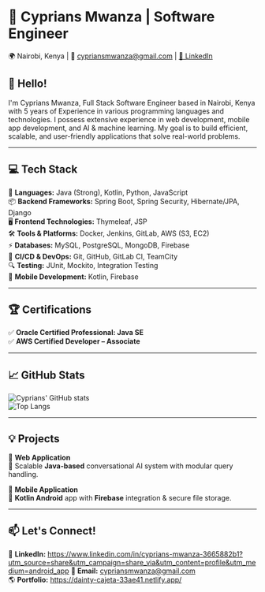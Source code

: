 # 🚀 Cyprians Mwanza | Software Engineer

🌍 Nairobi, Kenya | 📧 cypriansmwanza@gmail.com | [🔗 LinkedIn](https://linkedin.com/in/cyprians-mwanza)  

## 👋 Hello!  
I'm Cyprians Mwanza, Full Stack Software Engineer based in Nairobi, Kenya with 5 years of Experience in various programming languages and technologies. I possess extensive experience in web development, mobile app development, and AI & machine learning. My goal is to build efficient, scalable, and user-friendly applications that solve real-world problems.

---

## 💻 Tech Stack  

🚀 **Languages:** Java (Strong), Kotlin, Python, JavaScript  
📦 **Backend Frameworks:** Spring Boot, Spring Security, Hibernate/JPA, Django  
🖥 **Frontend Technologies:** Thymeleaf, JSP  
🛠 **Tools & Platforms:** Docker, Jenkins, GitLab, AWS (S3, EC2)  
⚡ **Databases:** MySQL, PostgreSQL, MongoDB, Firebase  
🔗 **CI/CD & DevOps:** Git, GitHub, GitLab CI, TeamCity  
🔍 **Testing:** JUnit, Mockito, Integration Testing  
📱 **Mobile Development:** Kotlin, Firebase  

---

## 🏆 Certifications  
✅ **Oracle Certified Professional: Java SE**  
✅ **AWS Certified Developer – Associate**  

---

## 📈 GitHub Stats  

![Cyprians' GitHub stats](https://github-readme-stats.vercel.app/api?username=CypriansMwanza&show_icons=true&theme=tokyonight)  
![Top Langs](https://github-readme-stats.vercel.app/api/top-langs/?username=CypriansMwanza&layout=compact&theme=tokyonight)  

---

## 💡 Projects  

🔹 **Web Application**  
🚀 Scalable **Java-based** conversational AI system with modular query handling.  

🔹 **Mobile Application**  
📱 **Kotlin Android** app with **Firebase** integration & secure file storage.  

---

## 📫 Let's Connect!  
💼 **LinkedIn:** https://www.linkedin.com/in/cyprians-mwanza-3665882b1?utm_source=share&utm_campaign=share_via&utm_content=profile&utm_medium=android_app 
📧 **Email:** cypriansmwanza@gmail.com  
🌎 **Portfolio:**  https://dainty-cajeta-33ae41.netlify.app/
